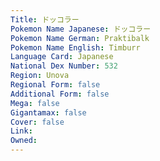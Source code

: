 ```yaml
---
﻿Title: ドッコラー
Pokemon Name Japanese: ドッコラー
Pokemon Name German: Praktibalk
Pokemon Name English: Timburr
Language Card: Japanese
National Dex Number: 532
Region: Unova
Regional Form: false
Additional Form: false
Mega: false
Gigantamax: false
Cover: false
Link: 
Owned: 
---
```

